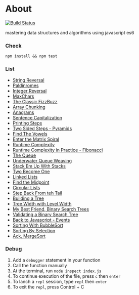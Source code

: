 # About
[![Build Status](https://circleci.com/gh/tsq-test/algo/tree/master.svg?style=shield&circle-token=:circle-token)](https://circleci.com/gh/tsq-test/algo/tree/master)


mastering data structures and algorithms using javascript es6

### Check 

```
npm install && npm test 
```

### List

* [String Reversal](./reversestring/index.js)
* [Paldinromes](./paldinromes/index.js)
* [Integer Reversal](./reversestring/index.js)
* [MaxChars](./maxchar/index.js)
* [The Classic FizzBuzz](./fizzbuzz/index.js)
* [Array Chunking](./arraychunk/index.js)
* [Anagrams](./anagrams/index.js)
* [Sentence Capitalization](./capitalize/index.js)
* [Printing Steps](./steps/index.js)
* [Two Sided Steps - Pyramids](./pyramid/index.js)
* [Find The Vowels]()
* [Enter the Matrix Spiral]()
* [Runtime Complexity]()
* [Runtime Complexity in Practice - Fibonacci]()
* [The Queue]()
* [Underwater Queue Weaving]()
* [Stack Em Up With Stacks]()
* [Two Become One]()
* [Linked Lists]()
* [Find the Midpoint]()
* [Circular Lists]()
* [Step Back From teh Tail]()
* [Building a Tree]()
* [Tree Width with Level Width]()
* [My Best Friend, Binary Search Trees]()
* [Validating a Binary Search Tree]()
* [Back to Javascript - Events]()
* [Sorting With BubbleSort]()
* [Sorting By Selection]()
* [Ack, MergeSort]()

### Debug

1. Add a `debugger` statement in your function
2. Call the function manually
3. At the terminal, run `node inspect index.js`
4. To continue execution of the file, press `c` then `enter`
5. To lanch a `repl` session, type `repl` then `enter`
6. To exit the `repl`, press Control + C